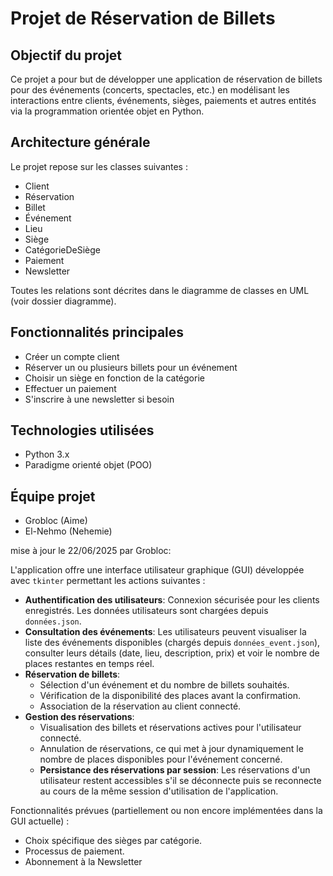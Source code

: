 # Projet de Réservation de Billets

## Objectif du projet

Ce projet a pour but de développer une application de réservation de billets pour des événements (concerts, spectacles, etc.) en modélisant les interactions entre clients, événements, sièges, paiements et autres entités via la programmation orientée objet en Python.

## Architecture générale

Le projet repose sur les classes suivantes :

- Client  
- Réservation  
- Billet  
- Événement  
- Lieu  
- Siège  
- CatégorieDeSiège  
- Paiement  
- Newsletter  

Toutes les relations sont décrites dans le diagramme de classes en UML (voir dossier diagramme).

## Fonctionnalités principales

- Créer un compte client  
- Réserver un ou plusieurs billets pour un événement  
- Choisir un siège en fonction de la catégorie  
- Effectuer un paiement  
- S'inscrire à une newsletter si besoin  

## Technologies utilisées

- Python 3.x  
- Paradigme orienté objet (POO)

## Équipe projet

- Grobloc (Aime)  
- El-Nehmo (Nehemie)

mise à jour le 22/06/2025 par Grobloc:

L'application offre une interface utilisateur graphique (GUI) développée avec `tkinter` permettant les actions suivantes :

-   **Authentification des utilisateurs**: Connexion sécurisée pour les clients enregistrés. Les données utilisateurs sont chargées depuis `données.json`.
-   **Consultation des événements**: Les utilisateurs peuvent visualiser la liste des événements disponibles (chargés depuis `données_event.json`), consulter leurs détails (date, lieu, description, prix) et voir le nombre de places restantes en temps réel.
-   **Réservation de billets**:
    -   Sélection d'un événement et du nombre de billets souhaités.
    -   Vérification de la disponibilité des places avant la confirmation.
    -   Association de la réservation au client connecté.
-   **Gestion des réservations**:
    -   Visualisation des billets et réservations actives pour l'utilisateur connecté.
    -   Annulation de réservations, ce qui met à jour dynamiquement le nombre de places disponibles pour l'événement concerné.
    -   **Persistance des réservations par session**: Les réservations d'un utilisateur restent accessibles s'il se déconnecte puis se reconnecte au cours de la même session d'utilisation de l'application.

Fonctionnalités prévues (partiellement ou non encore implémentées dans la GUI actuelle) :
-   Choix spécifique des sièges par catégorie.
-   Processus de paiement.
-   Abonnement à la Newsletter
